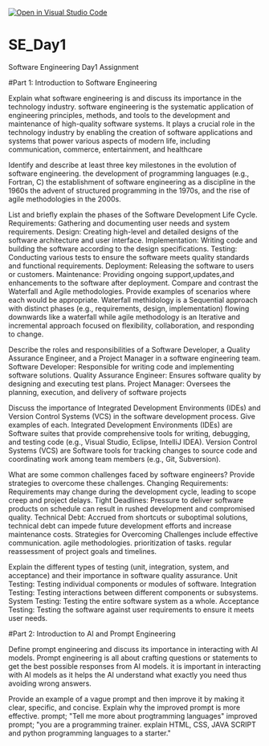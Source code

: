 [![Open in Visual Studio Code](https://classroom.github.com/assets/open-in-vscode-2e0aaae1b6195c2367325f4f02e2d04e9abb55f0b24a779b69b11b9e10269abc.svg)](https://classroom.github.com/online_ide?assignment_repo_id=15576500&assignment_repo_type=AssignmentRepo)
# SE_Day1
Software Engineering Day1 Assignment

#Part 1: Introduction to Software Engineering

Explain what software engineering is and discuss its importance in the technology industry. 
software engineering is the systematic application of engineering principles, methods, and tools to the development and maintenance of high-quality software systems.
It plays a crucial role in the technology industry by enabling the creation of software applications and systems that power various aspects of modern life, including communication, commerce, entertainment, and healthcare

Identify and describe at least three key milestones in the evolution of software engineering.
the development of programming languages (e.g., Fortran, C)
the establishment of software engineering as a discipline in the 1960s
the advent of structured programming in the 1970s, and the rise of agile methodologies in the 2000s.

List and briefly explain the phases of the Software Development Life Cycle.
  Requirements: Gathering and documenting user needs and system requirements.
  Design: Creating high-level and detailed designs of the software architecture and user interface.
  Implementation: Writing code and building the software according to the design specifications.
  Testing: Conducting various tests to ensure the software meets quality standards and functional requirements.
  Deployment: Releasing the software to users or customers.
  Maintenance: Providing ongoing support,updates,and enhancements to the software after deployment.
Compare and contrast the Waterfall and Agile methodologies. Provide examples of scenarios where each would be appropriate.
Waterfall methidology is a Sequential approach with distinct phases (e.g., requirements, design, implementation) flowing downwards like a waterfall while agile methodology is an Iterative and incremental approach focused on flexibility, collaboration, and responding to change.

Describe the roles and responsibilities of a Software Developer, a Quality Assurance Engineer, and a Project Manager in a software engineering team.
  Software Developer: Responsible for writing code and implementing software solutions.
  Quality Assurance Engineer: Ensures software quality by designing and executing test plans.
  Project Manager: Oversees the planning, execution, and delivery of software projects

Discuss the importance of Integrated Development Environments (IDEs) and Version Control Systems (VCS) in the software development process. Give examples of each.
  Integrated Development Environments (IDEs) are Software suites that provide comprehensive tools for writing, debugging, and testing code (e.g., Visual Studio, Eclipse, IntelliJ IDEA).
  Version Control Systems (VCS) are Software tools for tracking changes to source code and coordinating work among team members (e.g., Git, Subversion).

What are some common challenges faced by software engineers? Provide strategies to overcome these challenges.
  Changing Requirements: Requirements may change during the development cycle, leading to scope creep and project delays.
  Tight Deadlines: Pressure to deliver software products on schedule can result in rushed development and compromised quality.
  Technical Debt: Accrued from shortcuts or suboptimal solutions, technical debt can impede future development efforts and increase maintenance costs.
  Strategies for Overcoming Challenges include
            effective communication.
            agile methodologies.
            prioritization of tasks.
            regular reassessment of project goals and timelines.


Explain the different types of testing (unit, integration, system, and acceptance) and their importance in software quality assurance.
  Unit Testing: Testing individual components or modules of software.
  Integration Testing: Testing interactions between different components or subsystems.
  System Testing: Testing the entire software system as a whole.
  Acceptance Testing: Testing the software against user requirements to ensure it meets user needs.


#Part 2: Introduction to AI and Prompt Engineering


Define prompt engineering and discuss its importance in interacting with AI models.
Prompt engineering is all about crafting questions or statements to get the best possible responses from AI models. it is important in interacting with AI models as it helps the AI understand what exactly you need thus avoiding wrong answers.

Provide an example of a vague prompt and then improve it by making it clear, specific, and concise. Explain why the improved prompt is more effective.
prompt; "Tell me more about progtramming languages"
improved prompt; "you are a programming trainer. explain HTML, CSS, JAVA SCRIPT and python programming languages to a starter."
